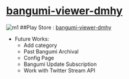 # [bangumi-viewer-dmhy](https://play.google.com/store/apps/details?id=com.tanaka.bangumidmhy)

![m1](https://holland.pk/uptow/i4/536c9562f0455072de7c1a6b55e367ea.png)
##Play Store : [bangumi-viewer-dmhy](https://play.google.com/store/apps/details?id=com.tanaka.bangumidmhy)

* Future Works:
  * Add category
  * Past Bangumi Archival
  * Config Page
  * Bangumi Update Subscription
  * Work with Twitter Stream API
